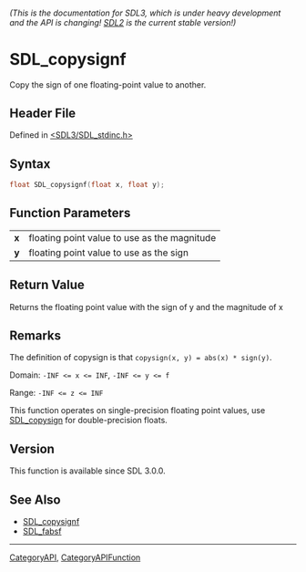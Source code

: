 ###### (This is the documentation for SDL3, which is under heavy development and the API is changing! [SDL2](https://wiki.libsdl.org/SDL2/) is the current stable version!)
# SDL_copysignf

Copy the sign of one floating-point value to another.

## Header File

Defined in [<SDL3/SDL_stdinc.h>](https://github.com/libsdl-org/SDL/blob/main/include/SDL3/SDL_stdinc.h)

## Syntax

```c
float SDL_copysignf(float x, float y);

```

## Function Parameters

|           |                                              |
| --------- | -------------------------------------------- |
| **x**     | floating point value to use as the magnitude |
| **y**     | floating point value to use as the sign      |

## Return Value

Returns the floating point value with the sign of y and the magnitude of x

## Remarks

The definition of copysign is that ``copysign(x, y) = abs(x) * sign(y)``.

Domain: `-INF <= x <= INF`, ``-INF <= y <= f``

Range: `-INF <= z <= INF`

This function operates on single-precision floating point values, use
[SDL_copysign](SDL_copysign) for double-precision floats.

## Version

This function is available since SDL 3.0.0.

## See Also

- [SDL_copysignf](SDL_copysignf)
- [SDL_fabsf](SDL_fabsf)

----
[CategoryAPI](CategoryAPI), [CategoryAPIFunction](CategoryAPIFunction)

